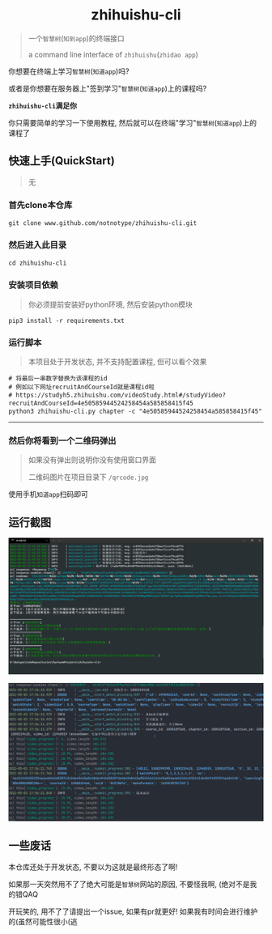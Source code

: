 
<h1 align="center">zhihuishu-cli</h1>

> 一个`智慧树`(`知到app`)的终端接口
>
> a command line interface of `zhihuishu`(`zhidao app`)

你想要在终端上学习`智慧树`(`知道app`)吗?

或者是你想要在服务器上"签到学习"`智慧树`(`知道app`)上的课程吗?

**`zhihuishu-cli`满足你**

你只需要简单的学习一下使用教程, 然后就可以在终端"学习"`智慧树`(`知道app`)上的课程了

## 快速上手(QuickStart)

> 无

### 首先clone本仓库
```shell
git clone www.github.com/notnotype/zhihuishu-cli.git
```

### 然后进入此目录
```shell
cd zhihuishu-cli
```

### 安装项目依赖
> 你必须提前安装好python环境, 然后安装python模块
```shell
pip3 install -r requirements.txt
```

### 运行脚本

> 本项目处于开发状态, 并不支持配置课程, 但可以看个效果
 
```shell
# 将最后一串数字替换为该课程的id
# 例如以下网址recruitAndCourseId就是课程id啦
# https://studyh5.zhihuishu.com/videoStudy.html#/studyVideo?recruitAndCourseId=4e50585944524258454a585858415f45
python3 zhihuishu-cli.py chapter -c "4e50585944524258454a585858415f45"
```

---

### 然后你将看到一个二维码弹出

> 如果没有弹出则说明你没有使用窗口界面
>
> 二维码图片在项目目录下 `/qrcode.jpg`

使用手机`知道app`扫码即可

## 运行截图

![运行截图](./images/chapter.png)

![运行截图](./images/img.png)

## 一些废话

本仓库还处于开发状态, 不要以为这就是最终形态了啊!

如果那一天突然用不了了绝大可能是`智慧树`网站的原因, 不要怪我啊, (绝对不是我的错QAQ

开玩笑的, 用不了了请提出一个issue, 如果有pr就更好! 如果我有时间会进行维护的(虽然可能性很小(逃
